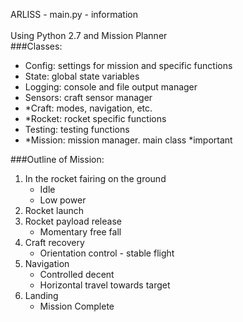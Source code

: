 ARLISS - main.py - information <br />
<br />
Using Python 2.7 and Mission Planner
<br />
###Classes:
- Config: settings for mission and specific functions
- State: global state variables
- Logging: console and file output manager
- Sensors: craft sensor manager
- *Craft: modes, navigation, etc.
- *Rocket: rocket specific functions
- Testing: testing functions
- *Mission: mission manager.  main class
*important

###Outline of Mission:
1. In the rocket fairing on the ground
	* Idle
	* Low power
2. Rocket launch
3. Rocket payload release
	* Momentary free fall
4. Craft recovery
	* Orientation control - stable flight
5. Navigation
	* Controlled decent
	* Horizontal travel towards target
6. Landing
	* Mission Complete